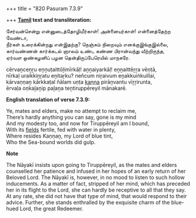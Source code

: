 +++
title = "820 Pasuram 7.3.9"

+++
**[Tamil](/definition/tamil#history "show Tamil definitions") text and transliteration:**

சேர்வன்சென்று என்னுடைத்தோழிமீர்காள்! அன்னையர்காள்! என்னைத்தேற்ற வேண்டா,  
நீர்கள் உரைக்கின்றது என்இதற்கு? நெஞ்சும் நிறைவும் எனக்குஇங்குஇல்லை,  
கார்வண்ணன் கார்க்கடல் ஞாலம் உண்ட கண்ண பிரான்வந்து வீற்றிருந்த,  
ஏர்வள ஒண்கழனிப் பழன தென்திருப்பேரெயில் மாநகரே.

cērvaṉceṉṟu eṉṉuṭaittōḻimīrkāḷ! aṉṉaiyarkāḷ! eṉṉaittēṟṟa vēṇṭā,  
nīrkaḷ uraikkiṉṟatu eṉitaṟku? neñcum niṟaivum eṉakkuiṅkuillai,  
kārvaṇṇaṉ kārkkaṭal ñālam uṇṭa [kaṇṇa](/definition/kanna#history "show kaṇṇa definitions") pirāṉvantu vīṟṟirunta,  
ērvaḷa oṇkaḻaṉip paḻaṉa teṉtiruppēreyil mānakarē.

**English translation of verse 7.3.9:**

Ye, mates and elders, make no attempt to reclaim me,  
There’s hardly anything you can say, gone is my mind  
And my modesty too, and now for Tiruppēreyil am I bound,  
With its [fields](/definition/field#history "show fields definitions") fertile, fed with water in plenty,  
Where resides Kaṇṇaṉ, my Lord of blue tint,  
Who the Sea-bound worlds did gulp.

**Note**

The Nāyakī insists upon going to Tiruppēreyil, as the mates and elders counselled her patience and infused in her hopes of an early return of her Beloved Lord. The Nāyakī is, however, in no mood to listen to such hollow inducements. As a matter of fact, stripped of her mind, which has preceded her in its flight to the Lord, she can hardly be receptive to all that they say. At any rate, she did not have that type of mind, that would respond to their advice. Further, she stands enthralled by the exquisite charm of the blue-hued Lord, the great Redeemer.


